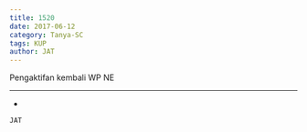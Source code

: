 ```yaml
---
title: 1520
date: 2017-06-12
category: Tanya-SC
tags: KUP
author: JAT
---
```


Pengaktifan kembali WP NE

---

-

`JAT`

